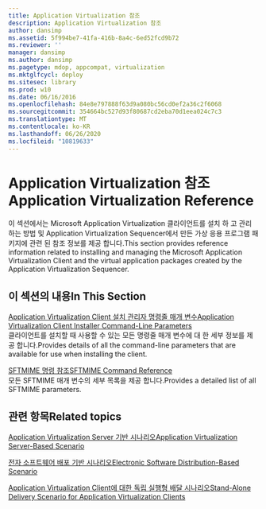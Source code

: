 ```yaml
---
title: Application Virtualization 참조
description: Application Virtualization 참조
author: dansimp
ms.assetid: 5f994be7-41fa-416b-8a4c-6ed52fcd9b72
ms.reviewer: ''
manager: dansimp
ms.author: dansimp
ms.pagetype: mdop, appcompat, virtualization
ms.mktglfcycl: deploy
ms.sitesec: library
ms.prod: w10
ms.date: 06/16/2016
ms.openlocfilehash: 84e8e797888f63d9a080bc56cd0ef2a36c2f6068
ms.sourcegitcommit: 354664bc527d93f80687cd2eba70d1eea024c7c3
ms.translationtype: MT
ms.contentlocale: ko-KR
ms.lasthandoff: 06/26/2020
ms.locfileid: "10819633"
---
```

# <span data-ttu-id="a7758-103">Application Virtualization 참조</span><span class="sxs-lookup"><span data-stu-id="a7758-103">Application Virtualization Reference</span></span>


<span data-ttu-id="a7758-104">이 섹션에서는 Microsoft Application Virtualization 클라이언트를 설치 하 고 관리 하는 방법 및 Application Virtualization Sequencer에서 만든 가상 응용 프로그램 패키지에 관련 된 참조 정보를 제공 합니다.</span><span class="sxs-lookup"><span data-stu-id="a7758-104">This section provides reference information related to installing and managing the Microsoft Application Virtualization Client and the virtual application packages created by the Application Virtualization Sequencer.</span></span>

## <span data-ttu-id="a7758-105">이 섹션의 내용</span><span class="sxs-lookup"><span data-stu-id="a7758-105">In This Section</span></span>


<a href="" id="application-virtualization-client-installer-command-line-parameters"></a>[<span data-ttu-id="a7758-106">Application Virtualization Client 설치 관리자 명령줄 매개 변수</span><span class="sxs-lookup"><span data-stu-id="a7758-106">Application Virtualization Client Installer Command-Line Parameters</span></span>](application-virtualization-client-installer-command-line-parameters.md)  
<span data-ttu-id="a7758-107">클라이언트를 설치할 때 사용할 수 있는 모든 명령줄 매개 변수에 대 한 세부 정보를 제공 합니다.</span><span class="sxs-lookup"><span data-stu-id="a7758-107">Provides details of all the command-line parameters that are available for use when installing the client.</span></span>

<a href="" id="sftmime--command-reference"></a>[<span data-ttu-id="a7758-108">SFTMIME 명령 참조</span><span class="sxs-lookup"><span data-stu-id="a7758-108">SFTMIME Command Reference</span></span>](sftmime--command-reference.md)  
<span data-ttu-id="a7758-109">모든 SFTMIME 매개 변수의 세부 목록을 제공 합니다.</span><span class="sxs-lookup"><span data-stu-id="a7758-109">Provides a detailed list of all SFTMIME parameters.</span></span>

## <span data-ttu-id="a7758-110">관련 항목</span><span class="sxs-lookup"><span data-stu-id="a7758-110">Related topics</span></span>


[<span data-ttu-id="a7758-111">Application Virtualization Server 기반 시나리오</span><span class="sxs-lookup"><span data-stu-id="a7758-111">Application Virtualization Server-Based Scenario</span></span>](application-virtualization-server-based-scenario.md)

[<span data-ttu-id="a7758-112">전자 소프트웨어 배포 기반 시나리오</span><span class="sxs-lookup"><span data-stu-id="a7758-112">Electronic Software Distribution-Based Scenario</span></span>](electronic-software-distribution-based-scenario.md)

[<span data-ttu-id="a7758-113">Application Virtualization Client에 대한 독립 실행형 배달 시나리오</span><span class="sxs-lookup"><span data-stu-id="a7758-113">Stand-Alone Delivery Scenario for Application Virtualization Clients</span></span>](stand-alone-delivery-scenario-for-application-virtualization-clients.md)

 

 





